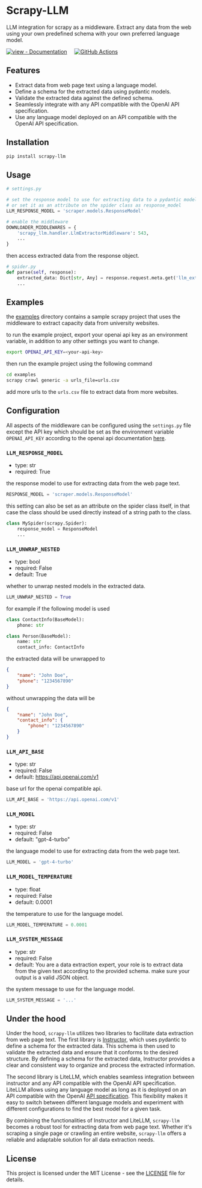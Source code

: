 # Scrapy-LLM

LLM integration for scrapy as a middleware. Extract any data from the web using your own predefined schema with your own preferred language model.

[![view - Documentation](https://img.shields.io/badge/PyPi-0.1.10-blue?style=for-the-badge)](https://pypi.org/project/scrapy-llm "view package on PyPi")
&nbsp;&nbsp;&nbsp;
[![GitHub Actions](https://img.shields.io/badge/github%20actions-%232671E5.svg?style=for-the-badge&logo=githubactions&logoColor=white)](# "Build with github actions")

## Features

- Extract data from web page text using a language model.
- Define a schema for the extracted data using pydantic models.
- Validate the extracted data against the defined schema.
- Seamlessly integrate with any API compatible with the OpenAI API specification.
- Use any language model deployed on an API compatible with the OpenAI API specification.

## Installation

```bash
pip install scrapy-llm
```

## Usage

```python
# settings.py

# set the response model to use for extracting data to a pydantic model (required)
# or set it as an attribute on the spider class as response_model
LLM_RESPONSE_MODEL = 'scraper.models.ResponseModel'

# enable the middleware
DOWNLOADER_MIDDLEWARES = {
    'scrapy_llm.handler.LlmExtractorMiddleware': 543,
    ...
}
```

then access extracted data from the response object.

```python
# spider.py
def parse(self, response):
    extracted_data: Dict[str, Any] = response.request.meta.get('llm_extracted_data')
    ...
```

## Examples

the [examples](./examples/) directory contains a sample scrapy project that uses the middleware to extract capacity data from university websites.

to run the example project, export your openai api key as an environment variable, in addition to any other settings you want to change.

```bash
export OPENAI_API_KEY=<your-api-key>
```

then run the example project using the following command

```bash
cd examples
scrapy crawl generic -a urls_file=urls.csv

```

add more urls to the `urls.csv` file to extract data from more websites.

## Configuration

All aspects of the middleware can be configured using the `settings.py` file except the API key which should be set as the environment variable `OPENAI_API_KEY` according to the openai api documentation [here](https://beta.openai.com/docs/api-reference/authentication).

### `LLM_RESPONSE_MODEL`

- type: str
- required: True

the response model to use for extracting data from the web page text.

```python
RESPONSE_MODEL = 'scraper.models.ResponseModel'
```

this setting can also be set as an attribute on the spider class itself, in that case the class should be used directly instead of a string path to the class.

```python
class MySpider(scrapy.Spider):
    response_model = ResponseModel
    ...
```

### `LLM_UNWRAP_NESTED`

- type: bool
- required: False
- default: True

whether to unwrap nested models in the extracted data.

```python
LLM_UNWRAP_NESTED = True
```

for example if the following model is used

```python
class ContactInfo(BaseModel):
    phone: str

class Person(BaseModel):
    name: str
    contact_info: ContactInfo
```

the extracted data will be unwrapped to

```json
{
    "name": "John Doe",
    "phone": "1234567890"
}
```

without unwrapping the data will be

```json
{
    "name": "John Doe",
    "contact_info": {
        "phone": "1234567890"
    }
}
```

### `LLM_API_BASE`

- type: str
- required: False
- default: <https://api.openai.com/v1>

base url for the openai compatible api.

```python
LLM_API_BASE = 'https://api.openai.com/v1'
```

### `LLM_MODEL`

- type: str
- required: False
- default: "gpt-4-turbo"

the language model to use for extracting data from the web page text.

```python
LLM_MODEL = 'gpt-4-turbo'
```

### `LLM_MODEL_TEMPERATURE`

- type: float
- required: False
- default: 0.0001

the temperature to use for the language model.

```python
LLM_MODEL_TEMPERATURE = 0.0001
```

### `LLM_SYSTEM_MESSAGE`

- type: str
- required: False
- default: You are a data extraction expert, your role is to extract data from the given text according to the provided schema. make sure your output is a valid JSON object.

the system message to use for the language model.

```python
LLM_SYSTEM_MESSAGE = '...'
```

## Under the hood

Under the hood, `scrapy-llm` utilizes two libraries to facilitate data extraction from web page text. The first library is [Instructor](https://python.useinstructor.com/), which uses pydantic to define a schema for the extracted data. This schema is then used to validate the extracted data and ensure that it conforms to the desired structure. By defining a schema for the extracted data, Instructor provides a clear and consistent way to organize and process the extracted information.

The second library is LiteLLM, which enables seamless integration between instructor and any API compatible with the OpenAI API specification. LiteLLM allows using any language model as long as it is deployed on an API compatible with the OpenAI [API specification](https://platform.openai.com/docs/api-reference/introduction). This flexibility makes it easy to switch between different language models and experiment with different configurations to find the best model for a given task.

By combining the functionalities of Instructor and LiteLLM, `scrapy-llm` becomes a robust tool for extracting data from web page text. Whether it's scraping a single page or crawling an entire website, `scrapy-llm` offers a reliable and adaptable solution for all data extraction needs.

## License

This project is licensed under the MIT License - see the [LICENSE](./LICENSE) file for details.
